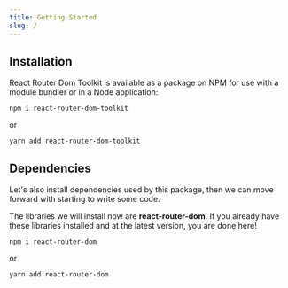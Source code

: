 ```yaml
---
title: Getting Started
slug: /
---
```


## Installation

React Router Dom Toolkit is available as a package on NPM for use with a module bundler or in a Node application:

```shell
npm i react-router-dom-toolkit
```

or

```shell
yarn add react-router-dom-toolkit
```

## Dependencies

Let's also install dependencies used by this package, then we can move forward with starting to write some code.

The libraries we will install now are **react-router-dom**. If you already have these libraries installed and at the latest version, you are done here!

```shell
npm i react-router-dom
```

or

```shell
yarn add react-router-dom
```
